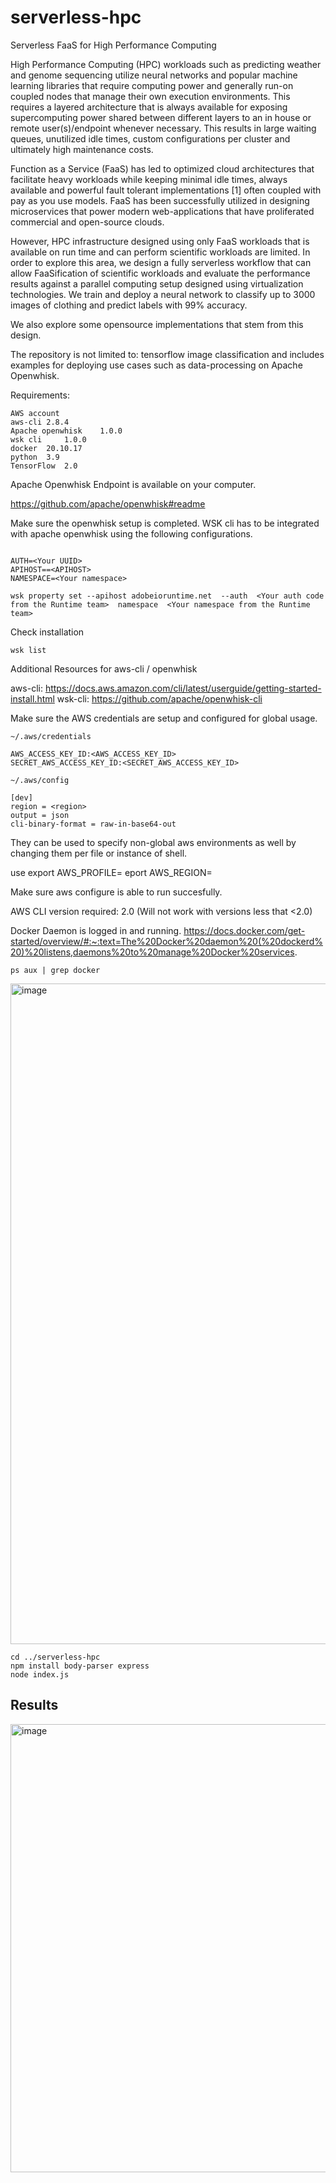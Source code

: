 # serverless-hpc


Serverless FaaS for High Performance Computing

High Performance Computing (HPC) workloads such as predicting weather and genome sequencing utilize neural networks and popular machine learning libraries that require computing power and generally run-on coupled nodes that manage their own execution environments. This requires a layered architecture that is always available for exposing supercomputing power shared between different layers to an in house or remote user(s)/endpoint whenever necessary. This results in large waiting queues, unutilized idle times, custom configurations per cluster and ultimately high maintenance costs.  

Function as a Service (FaaS) has led to optimized cloud architectures that facilitate heavy workloads while keeping minimal idle times, always available and powerful fault tolerant implementations [1] often coupled with pay as you use models. FaaS has been successfully utilized in designing microservices that power modern web-applications that have proliferated commercial and open-source clouds.

However, HPC infrastructure designed using only FaaS workloads that is available on run time and can perform scientific workloads are limited. In order to explore this area, we design a fully serverless workflow that can allow FaaSification of scientific workloads and evaluate the performance results against a parallel computing setup designed using virtualization technologies. We train and deploy a neural network to classify up to 3000 images of clothing and predict labels with 99% accuracy. 

We also explore some opensource implementations that stem from this design. 

The repository is not limited to: tensorflow image classification and includes examples for deploying use cases such as data-processing on Apache Openwhisk.

Requirements: 

```
AWS account 
aws-cli	2.8.4  
Apache openwhisk	1.0.0 
wsk cli 	1.0.0 
docker	20.10.17 
python	3.9 
TensorFlow 	2.0 
```
Apache Openwhisk Endpoint is available on your computer. 

https://github.com/apache/openwhisk#readme

Make sure the openwhisk setup is completed. WSK cli has to be integrated with apache openwhisk using the following configurations. 

```

AUTH=<Your UUID>
APIHOST==<APIHOST> 
NAMESPACE=<Your namespace>

```

```
wsk property set --apihost adobeioruntime.net  --auth  <Your auth code from the Runtime team>  namespace  <Your namespace from the Runtime team>
```

Check installation

```
wsk list
```

Additional Resources for aws-cli / openwhisk 

aws-cli: https://docs.aws.amazon.com/cli/latest/userguide/getting-started-install.html
wsk-cli: https://github.com/apache/openwhisk-cli

Make sure the AWS credentials are setup and configured for global usage.

```
~/.aws/credentials

AWS_ACCESS_KEY_ID:<AWS_ACCESS_KEY_ID>
SECRET_AWS_ACCESS_KEY_ID:<SECRET_AWS_ACCESS_KEY_ID>

~/.aws/config 

[dev]
region = <region>
output = json
cli-binary-format = raw-in-base64-out
```

They can be used to specify non-global aws environments as well by changing them per file or instance of shell.

use 
export AWS_PROFILE=<profilename>
eport AWS_REGION=<yourprofile region>

Make sure aws configure is able to run succesfully. 

AWS CLI version required: 2.0 (Will not work with versions less that <2.0)


Docker Daemon is logged in and running. 
https://docs.docker.com/get-started/overview/#:~:text=The%20Docker%20daemon%20(%20dockerd%20)%20listens,daemons%20to%20manage%20Docker%20services.

```
ps aux | grep docker 
```
<img width="1057" alt="image" src="https://user-images.githubusercontent.com/38281651/202928806-98f26947-8efd-4ed7-beb7-7134f53f5663.png">

```
cd ../serverless-hpc 
npm install body-parser express 
node index.js
```


## Results

<img width="717" alt="image" src="https://user-images.githubusercontent.com/38281651/202928716-c30a769f-ed09-4d49-bdab-a4fe72a3d158.png">


